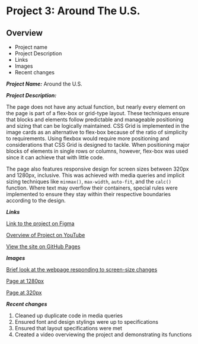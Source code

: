 # Project 3: Around The U.S.

## Overview

- Project name
- Project Description
- Links
- Images
- Recent changes

**_Project Name:_** Around the U.S.

**_Project Description:_**

The page does not have any actual function, but nearly every element on the page is part of a flex-box or grid-type layout. These techniques ensure that blocks and elements follow predictable and manageable positioning and sizing that can be logically maintained.
CSS Grid is implemented in the image cards as an alternative to flex-box because of the ratio of simplicity to requirements. Using flexbox would require more positioning and considerations that CSS Grid is designed to tackle.
When positioning major blocks of elements in single rows or columns, however, flex-box was used since it can achieve that with little code.

The page also features responsive design for screen sizes between 320px and 1280px, inclusive. This was achieved with media queries and implicit sizing techniques like `minmax()`, `max-width`, `auto-fit`, and the `calc()` function.
Where text may overflow their containers, special rules were implemented to ensure they stay within their respective boundaries according to the design.

**_Links_**

[Link to the project on Figma](https://www.figma.com/file/ii4xxsJ0ghevUOcssTlHZv/Sprint-3%3A-Around-the-US?node-id=0%3A1)

[Overview of Project on YouTube](https://youtu.be/ax2Zk1sN_VQ)

[View the site on GitHub Pages](https://aar7.github.io/se_project_aroundtheus/)

**_Images_**

[Brief look at the webpage responding to screen-size changes](./brief_overview.mkv)

[Page at 1280px](./1280px_demo.jpg)

[Page at 320px](./320px_demo.jpg)

**_Recent changes_**

1. Cleaned up duplicate code in media queries
2. Ensured font and design stylings were up to specifications
3. Ensured that layout specifications were met
4. Created a video overviewing the project and demonstrating its functions
